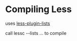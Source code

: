 # Compiling Less

uses [less-plugin-lists](https://github.com/seven-phases-max/less-plugin-lists#less-plugin-lists)

call lessc --lists ... to compile
